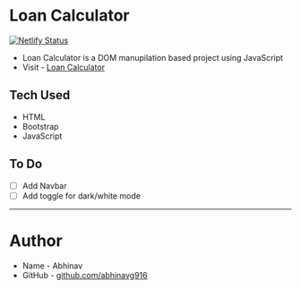 # Loan Calculator
[![Netlify Status](https://api.netlify.com/api/v1/badges/6e7d30b5-f3f1-4e87-afe2-d02090b54cdf/deploy-status)](https://app.netlify.com/sites/flamboyant-wilson-40ce8e/deploys)

- Loan Calculator is a DOM manupilation based project using JavaScript
- Visit - [Loan Calculator](https://flamboyant-wilson-40ce8e.netlify.app/)

## Tech Used

- HTML
- Bootstrap
- JavaScript

## To Do

- [ ] Add Navbar
- [ ] Add toggle for dark/white mode

---

# Author

- Name - Abhinav
- GitHub - [github.com/abhinavg916](https://github.com/abhinavg916)
